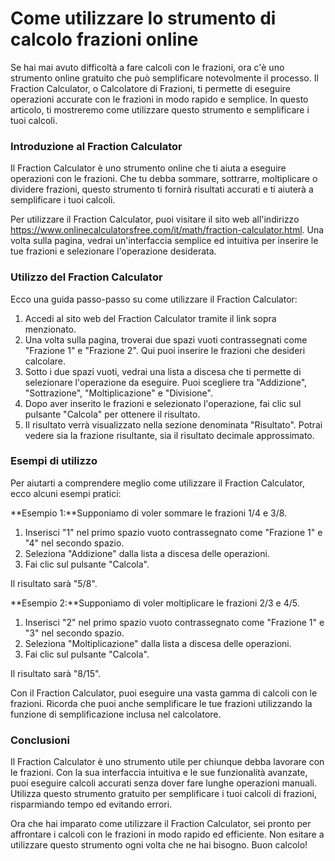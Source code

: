 Come utilizzare lo strumento di calcolo frazioni online
=======================================================

Se hai mai avuto difficoltà a fare calcoli con le frazioni, ora c'è uno strumento online gratuito che può semplificare notevolmente il processo. Il Fraction Calculator, o Calcolatore di Frazioni, ti permette di eseguire operazioni accurate con le frazioni in modo rapido e semplice. In questo articolo, ti mostreremo come utilizzare questo strumento e semplificare i tuoi calcoli.

### Introduzione al Fraction Calculator

Il Fraction Calculator è uno strumento online che ti aiuta a eseguire operazioni con le frazioni. Che tu debba sommare, sottrarre, moltiplicare o dividere frazioni, questo strumento ti fornirà risultati accurati e ti aiuterà a semplificare i tuoi calcoli.

Per utilizzare il Fraction Calculator, puoi visitare il sito web all'indirizzo <https://www.onlinecalculatorsfree.com/it/math/fraction-calculator.html>. Una volta sulla pagina, vedrai un'interfaccia semplice ed intuitiva per inserire le tue frazioni e selezionare l'operazione desiderata.

### Utilizzo del Fraction Calculator

Ecco una guida passo-passo su come utilizzare il Fraction Calculator:

1. Accedi al sito web del Fraction Calculator tramite il link sopra menzionato.
2. Una volta sulla pagina, troverai due spazi vuoti contrassegnati come "Frazione 1" e "Frazione 2". Qui puoi inserire le frazioni che desideri calcolare.
3. Sotto i due spazi vuoti, vedrai una lista a discesa che ti permette di selezionare l'operazione da eseguire. Puoi scegliere tra "Addizione", "Sottrazione", "Moltiplicazione" e "Divisione".
4. Dopo aver inserito le frazioni e selezionato l'operazione, fai clic sul pulsante "Calcola" per ottenere il risultato.
5. Il risultato verrà visualizzato nella sezione denominata "Risultato". Potrai vedere sia la frazione risultante, sia il risultato decimale approssimato.

### Esempi di utilizzo

Per aiutarti a comprendere meglio come utilizzare il Fraction Calculator, ecco alcuni esempi pratici:

**Esempio 1:**Supponiamo di voler sommare le frazioni 1/4 e 3/8.

1. Inserisci "1" nel primo spazio vuoto contrassegnato come "Frazione 1" e "4" nel secondo spazio.
2. Seleziona "Addizione" dalla lista a discesa delle operazioni.
3. Fai clic sul pulsante "Calcola".

Il risultato sarà "5/8".

**Esempio 2:**Supponiamo di voler moltiplicare le frazioni 2/3 e 4/5.

1. Inserisci "2" nel primo spazio vuoto contrassegnato come "Frazione 1" e "3" nel secondo spazio.
2. Seleziona "Moltiplicazione" dalla lista a discesa delle operazioni.
3. Fai clic sul pulsante "Calcola".

Il risultato sarà "8/15".

Con il Fraction Calculator, puoi eseguire una vasta gamma di calcoli con le frazioni. Ricorda che puoi anche semplificare le tue frazioni utilizzando la funzione di semplificazione inclusa nel calcolatore.

### Conclusioni

Il Fraction Calculator è uno strumento utile per chiunque debba lavorare con le frazioni. Con la sua interfaccia intuitiva e le sue funzionalità avanzate, puoi eseguire calcoli accurati senza dover fare lunghe operazioni manuali. Utilizza questo strumento gratuito per semplificare i tuoi calcoli di frazioni, risparmiando tempo ed evitando errori.

Ora che hai imparato come utilizzare il Fraction Calculator, sei pronto per affrontare i calcoli con le frazioni in modo rapido ed efficiente. Non esitare a utilizzare questo strumento ogni volta che ne hai bisogno. Buon calcolo!